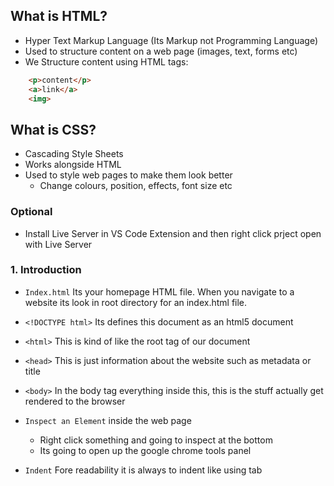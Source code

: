 ## What is HTML?

- Hyper Text Markup Language (Its Markup not Programming Language)
- Used to structure content on a web page (images, text, forms etc)
- We Structure content using HTML tags:
```html
    <p>content</p>
    <a>link</a>
    <img>
```
## What is CSS?
- Cascading Style Sheets
- Works alongside HTML
- Used to style web pages to make them look better
    - Change colours, position, effects, font size etc

### Optional
- Install Live Server in VS Code Extension and then right click prject open with Live Server

### 1. Introduction
- `Index.html` Its your homepage HTML file. When you navigate to a website its look in root directory for an index.html file.

- `<!DOCTYPE html>`
Its defines this document as an html5 document

- `<html>`
This is kind of like the root tag of our document

- `<head>`
This is just information about the website such as metadata or title

- `<body>`
In the body tag everything inside this, this is the stuff actually get rendered to the browser 

- `Inspect an Element` inside the web page
    - Right click something and going to inspect at the bottom
    - Its going to open up the google chrome tools panel

- `Indent`
Fore readability it is always to indent like using tab 